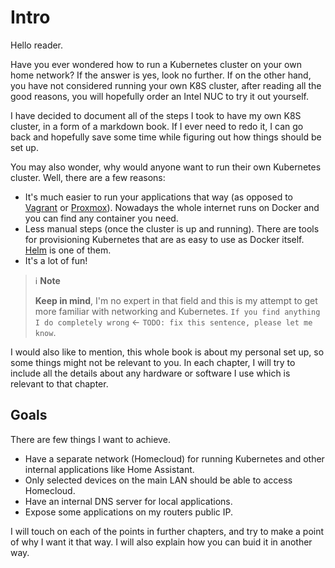 # <i class="fa-solid fa-meteor"></i> Intro

Hello reader.

Have you ever wondered how to run a Kubernetes cluster on your own home network? If the answer is yes, look no further.
If on the other hand, you have not considered running your own K8S cluster, after reading all the good reasons, you will hopefully order an Intel NUC to try it out yourself.


I have decided to document all of the steps I took to have my own K8S cluster, in a form of a markdown book.
If I ever need to redo it, I can go back and hopefully save some time while figuring out how things should be set up.


You may also wonder, why would anyone want to run their own Kubernetes cluster. Well, there are a few reasons:
- It's much easier to run your applications that way (as opposed to [Vagrant](https://www.vagrantup.com/) or [Proxmox](https://www.proxmox.com/en/)). Nowadays the whole internet runs on Docker and you can find any container you need.
- Less manual steps (once the cluster is up and running). There are tools for provisioning Kubernetes that are as easy to use as Docker itself. [Helm](https://helm.sh/) is one of them.
- It's a lot of fun!

> ℹ️  **Note**
>
> **Keep in mind**, I'm no expert in that field and this is my attempt to get more familiar with networking and Kubernetes.
> `If you find anything I do completely wrong` <- `TODO: fix this sentence, please let me know`.

I would also like to mention, this whole book is about my personal set up, so some things might not be relevant to you.
In each chapter, I will try to include all the details about any hardware or software I use which is relevant to that chapter.

## Goals

There are few things I want to achieve.

- Have a separate network (Homecloud) for running Kubernetes and other internal applications like Home Assistant.
- Only selected devices on the main LAN should be able to access Homecloud.
- Have an internal DNS server for local applications.
- Expose some applications on my routers public IP.

I will touch on each of the points in further chapters, and try to make a point of why I want it that way. I will also explain how you can buid it in another way.
